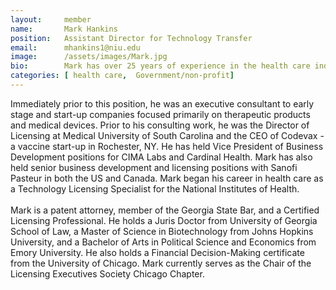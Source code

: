 ```yaml
---
layout:     member
name:       Mark Hankins
position:   Assistant Director for Technology Transfer
email:      mhankins1@niu.edu  
image:      /assets/images/Mark.jpg
bio:        Mark has over 25 years of experience in the health care industry, including positions with start-up companies, large pharmaceutical companies, emerging pharmaceutical companies, and government/non-profit organizations. Mark currently serves as the Assistant Director for Technology Transfer at Northern Illinois University.
categories: [ health care,  Government/non-profit]
---
```

Immediately prior to this position, he was an executive consultant to early stage and start-up companies focused primarily on therapeutic products and medical devices. Prior to his consulting work, he was the Director of Licensing at Medical University of South Carolina and the CEO of Codevax - a vaccine start-up in Rochester, NY. He has held Vice President of Business Development positions for CIMA Labs and Cardinal Health. Mark has also held senior business development and licensing positions with Sanofi Pasteur in both the US and Canada. Mark began his career in health care as a Technology Licensing Specialist for the National Institutes of Health.
<br><br>
Mark is a patent attorney, member of the Georgia State Bar, and a Certified Licensing Professional. He holds a Juris Doctor from University of Georgia School of Law, a Master of Science in Biotechnology from Johns Hopkins University, and a Bachelor of Arts in Political Science and Economics from Emory University. He also holds a Financial Decision-Making certificate from the University of Chicago. Mark currently serves as the Chair of the Licensing Executives Society Chicago Chapter.